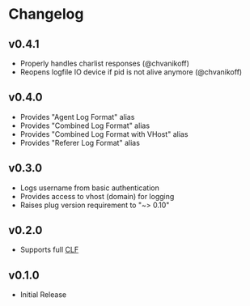 # Changelog

## v0.4.1

- Properly handles charlist responses (@chvanikoff)
- Reopens logfile IO device if pid is not alive anymore (@chvanikoff)

## v0.4.0

- Provides "Agent Log Format" alias
- Provides "Combined Log Format" alias
- Provides "Combined Log Format with VHost" alias
- Provides "Referer Log Format" alias

## v0.3.0

- Logs username from basic authentication
- Provides access to vhost (domain) for logging
- Raises plug version requirement to "~> 0.10"

## v0.2.0

- Supports full [CLF](http://en.wikipedia.org/wiki/Common_Log_Format)

## v0.1.0

- Initial Release
